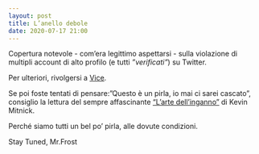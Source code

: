 ```yaml
---
layout: post
title: L’anello debole
date: 2020-07-17 21:00
---
```


Copertura notevole - com’era legittimo aspettarsi - sulla violazione di multipli account di alto profilo (e tutti *”verificati”*) su Twitter.

Per ulteriori, rivolgersi a [Vice](https://www.vice.com/en_us/article/jgxd3d/twitter-insider-access-panel-account-hacks-biden-uber-bezos).

Se poi foste tentati di pensare:”Questo è un pirla, io mai ci sarei cascato”, consiglio la lettura del sempre affascinante [“L’arte dell’inganno”](http://www.amazon.it/dp/8807882469/?tag=liinlofi-21) di Kevin Mitnick.

Perché siamo tutti un bel po’ pirla, alle dovute condizioni.

Stay Tuned, Mr.Frost 